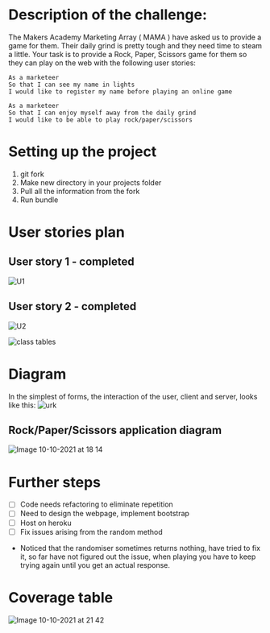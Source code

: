 # Description of the challenge:

The Makers Academy Marketing Array ( MAMA ) have asked us to provide a game for them. Their daily grind is pretty tough and they need time to steam a little.
Your task is to provide a Rock, Paper, Scissors game for them so they can play on the web with the following user stories:
```
As a marketeer
So that I can see my name in lights
I would like to register my name before playing an online game

As a marketeer
So that I can enjoy myself away from the daily grind
I would like to be able to play rock/paper/scissors
```

# Setting up the project

1. git fork
2. Make new directory in your projects folder
3. Pull all the information from the fork 
4. Run bundle

# User stories plan
## User story 1 - completed
![U1](https://user-images.githubusercontent.com/80968551/136711656-fd0159ff-2cf8-402d-bfd9-48a315ef2f33.PNG)

## User story 2 - completed
![U2](https://user-images.githubusercontent.com/80968551/136711659-d36015b1-62c6-475c-a444-ae4c092c8a6a.PNG)



![class tables](https://user-images.githubusercontent.com/80968551/136711671-8c1ddbe3-9b88-4081-a432-fb53aec51cb7.PNG)

# Diagram
In the simplest of forms, the interaction of the user, client and server, looks like this:
![urk](https://user-images.githubusercontent.com/80968551/136711849-9252cca0-c919-4c01-acc9-9bad04924dc7.PNG)

## Rock/Paper/Scissors application diagram 
![Image 10-10-2021 at 18 14](https://user-images.githubusercontent.com/80968551/136712079-cfa8827a-94c3-4157-bb82-a0f7c5660bca.jpg)


# Further steps
- [ ] Code needs refactoring to eliminate repetition
- [ ] Need to design the webpage, implement bootstrap
- [ ] Host on heroku
- [ ] Fix issues arising from the random method
* Noticed that the randomiser sometimes returns nothing, have tried to fix it, so far have not figured out the issue, when playing you have to keep trying again until you get an actual response.

# Coverage table
![Image 10-10-2021 at 21 42](https://user-images.githubusercontent.com/80968551/136712468-93bfb059-fa4c-4068-9b96-405a1690f965.jpg)
